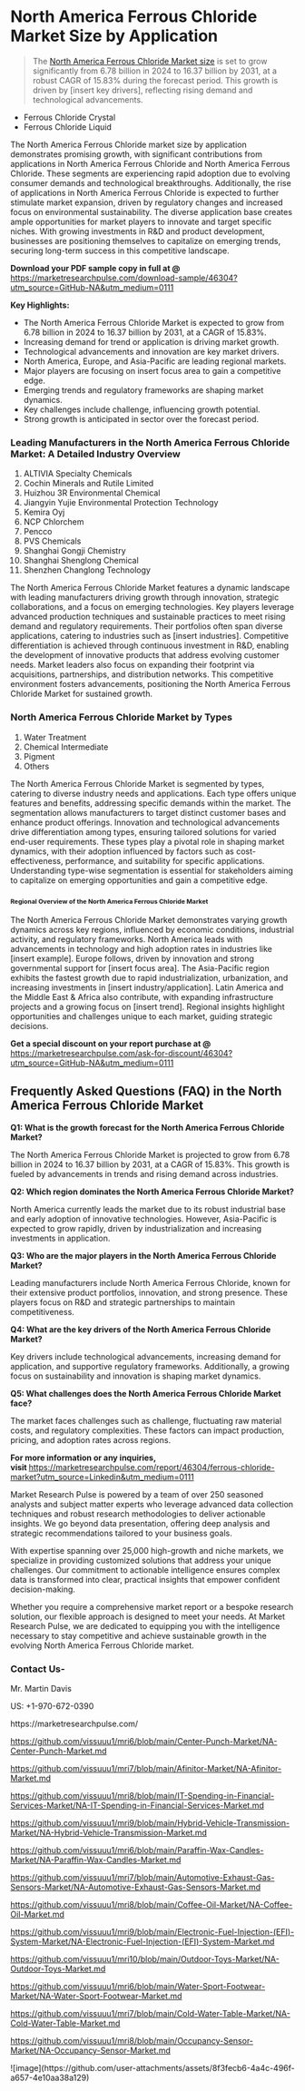 <h1>North America Ferrous Chloride Market&nbsp;Size by Application</h1><blockquote><p>The <a href="https://marketresearchpulse.com/download-sample/46304?utm_source=GitHub-NA&amp;utm_medium=0111">North America Ferrous Chloride Market size</a> is set to grow significantly from 6.78 billion in 2024 to 16.37 billion by 2031, at a robust CAGR of 15.83% during the forecast period. This growth is driven by [insert key drivers], reflecting rising demand and technological advancements.</p></blockquote><ul><li>Ferrous Chloride Crystal<li> Ferrous Chloride Liquid</li></ul><p>The North America Ferrous Chloride market size by application demonstrates promising growth, with significant contributions from applications in North America Ferrous Chloride and North America Ferrous Chloride. These segments are experiencing rapid adoption due to evolving consumer demands and technological breakthroughs. Additionally, the rise of applications in North America Ferrous Chloride is expected to further stimulate market expansion, driven by regulatory changes and increased focus on environmental sustainability. The diverse application base creates ample opportunities for market players to innovate and target specific niches. With growing investments in R&D and product development, businesses are positioning themselves to capitalize on emerging trends, securing long-term success in this competitive landscape.</p><p><strong>Download your PDF sample copy in full at @ </strong><a href="https://marketresearchpulse.com/download-sample/46304?utm_source=GitHub-NA&amp;utm_medium=0111">https://marketresearchpulse.com/download-sample/46304?utm_source=GitHub-NA&amp;utm_medium=0111</a></p><p><strong>Key Highlights: </strong></p><ul><li>The North America Ferrous Chloride Market is expected to grow from 6.78 billion in 2024 to 16.37 billion by 2031, at a CAGR of 15.83%.</li><li>Increasing demand for trend or application is driving market growth.</li><li>Technological advancements and innovation are key market drivers.</li><li>North America, Europe, and Asia-Pacific are leading regional markets.</li><li>Major players are focusing on insert focus area to gain a competitive edge.</li><li>Emerging trends and regulatory frameworks are shaping market dynamics.</li><li>Key challenges include challenge, influencing growth potential.</li><li>Strong growth is anticipated in sector over the forecast period.</li></ul><h3>Leading Manufacturers in the North America Ferrous Chloride Market: A Detailed Industry Overview</h3><ol><li>ALTIVIA Specialty Chemicals</li><li>Cochin Minerals and Rutile Limited</li><li>Huizhou 3R Environmental Chemical</li><li>Jiangyin Yujie Environmental Protection Technology</li><li>Kemira Oyj</li><li>NCP Chlorchem</li><li>Pencco</li><li>PVS Chemicals</li><li>Shanghai Gongji Chemistry</li><li>Shanghai Shenglong Chemical</li><li>Shenzhen Changlong Technology</li></ol><div class="flex max-w-full flex-col flex-grow"><div class="min-h-8 text-message flex w-full flex-col items-end gap-2 whitespace-normal break-words [.text-message+&amp;]:mt-5" dir="auto" data-message-author-role="assistant" data-message-id="fd8432e4-4910-450d-b182-61b7bfb0a01f" data-message-model-slug="gpt-4o"><div class="flex w-full flex-col gap-1 empty:hidden first:pt-[3px]"><div class="markdown prose w-full break-words dark:prose-invert light"><p>The North America Ferrous Chloride Market features a dynamic landscape with leading manufacturers driving growth through innovation, strategic collaborations, and a focus on emerging technologies. Key players leverage advanced production techniques and sustainable practices to meet rising demand and regulatory requirements. Their portfolios often span diverse applications, catering to industries such as [insert industries]. Competitive differentiation is achieved through continuous investment in R&amp;D, enabling the development of innovative products that address evolving customer needs. Market leaders also focus on expanding their footprint via acquisitions, partnerships, and distribution networks. This competitive environment fosters advancements, positioning the North America Ferrous Chloride Market for sustained growth.</p></div></div></div></div><h3>North America Ferrous Chloride Market by Types</h3><ol><li>Water Treatment<li> Chemical Intermediate<li> Pigment<li> Others</li></ol><div class="flex max-w-full flex-col flex-grow"><div class="min-h-8 text-message flex w-full flex-col items-end gap-2 whitespace-normal break-words [.text-message+&amp;]:mt-5" dir="auto" data-message-author-role="assistant" data-message-id="084470be-0bb7-4664-bddf-5156b4f41249" data-message-model-slug="gpt-4o-mini"><div class="flex w-full flex-col gap-1 empty:hidden first:pt-[3px]"><div class="markdown prose w-full break-words dark:prose-invert light"><p>The North America Ferrous Chloride Market is segmented by types, catering to diverse industry needs and applications. Each type offers unique features and benefits, addressing specific demands within the market. The segmentation allows manufacturers to target distinct customer bases and enhance product offerings. Innovation and technological advancements drive differentiation among types, ensuring tailored solutions for varied end-user requirements. These types play a pivotal role in shaping market dynamics, with their adoption influenced by factors such as cost-effectiveness, performance, and suitability for specific applications. Understanding type-wise segmentation is essential for stakeholders aiming to capitalize on emerging opportunities and gain a competitive edge.</p></div></div></div></div><h3><span style="font-size: 11px;">Regional Overview of the North America Ferrous Chloride Market</span></h3><div class="flex max-w-full flex-col flex-grow"><div class="min-h-8 text-message flex w-full flex-col items-end gap-2 whitespace-normal break-words [.text-message+&amp;]:mt-5" dir="auto" data-message-author-role="assistant" data-message-id="e9038762-ce64-4e30-91c9-9bd413514231" data-message-model-slug="gpt-4o-mini"><div class="flex w-full flex-col gap-1 empty:hidden first:pt-[3px]"><div class="markdown prose w-full break-words dark:prose-invert light"><p>The North America Ferrous Chloride Market demonstrates varying growth dynamics across key regions, influenced by economic conditions, industrial activity, and regulatory frameworks. North America leads with advancements in technology and high adoption rates in industries like [insert example]. Europe follows, driven by innovation and strong governmental support for [insert focus area]. The Asia-Pacific region exhibits the fastest growth due to rapid industrialization, urbanization, and increasing investments in [insert industry/application]. Latin America and the Middle East &amp; Africa also contribute, with expanding infrastructure projects and a growing focus on [insert trend]. Regional insights highlight opportunities and challenges unique to each market, guiding strategic decisions.</p></div></div></div></div><p><strong>Get a special discount on your report purchase at @ </strong><a href="https://marketresearchpulse.com/ask-for-discount/46304?utm_source=GitHub-NA&amp;utm_medium=0111">https://marketresearchpulse.com/ask-for-discount/46304?utm_source=GitHub-NA&amp;utm_medium=0111</a></p><h2>Frequently Asked Questions (FAQ) in the North America Ferrous Chloride Market</h2><p><strong>Q1: What is the growth forecast for the North America Ferrous Chloride Market?</strong></p><p>The North America Ferrous Chloride Market is projected to grow from 6.78 billion in 2024 to 16.37 billion by 2031, at a CAGR of 15.83%. This growth is fueled by advancements in trends and rising demand across industries.</p><p><strong>Q2: Which region dominates the North America Ferrous Chloride Market?</strong></p><p>North America currently leads the market due to its robust industrial base and early adoption of innovative technologies. However, Asia-Pacific is expected to grow rapidly, driven by industrialization and increasing investments in application.</p><p><strong>Q3: Who are the major players in the North America Ferrous Chloride Market?</strong></p><p>Leading manufacturers include North America Ferrous Chloride, known for their extensive product portfolios, innovation, and strong presence. These players focus on R&amp;D and strategic partnerships to maintain competitiveness.</p><p><strong>Q4: What are the key drivers of the North America Ferrous Chloride Market?</strong></p><p>Key drivers include technological advancements, increasing demand for application, and supportive regulatory frameworks. Additionally, a growing focus on sustainability and innovation is shaping market dynamics.</p><p><strong>Q5: What challenges does the North America Ferrous Chloride Market face?</strong></p><p>The market faces challenges such as challenge, fluctuating raw material costs, and regulatory complexities. These factors can impact production, pricing, and adoption rates across regions.</p><p><strong>For more information or any inquiries, visit&nbsp;</strong><a href="https://marketresearchpulse.com/report/46304/ferrous-chloride-market?utm_source=Linkedin&utm_medium=0111">https://marketresearchpulse.com/report/46304/ferrous-chloride-market?utm_source=Linkedin&utm_medium=0111</a></p><p>Market Research Pulse is powered by a team of over 250 seasoned analysts and subject matter experts who leverage advanced data collection techniques and robust research methodologies to deliver actionable insights. We go beyond data presentation, offering deep analysis and strategic recommendations tailored to your business goals.</p><p>With expertise spanning over 25,000 high-growth and niche markets, we specialize in providing customized solutions that address your unique challenges. Our commitment to actionable intelligence ensures complex data is transformed into clear, practical insights that empower confident decision-making.</p><p>Whether you require a comprehensive market report or a bespoke research solution, our flexible approach is designed to meet your needs. At Market Research Pulse, we are dedicated to equipping you with the intelligence necessary to stay competitive and achieve sustainable growth in the evolving North America Ferrous Chloride market.</p><h3><strong>Contact Us-</strong></h3><p>Mr. Martin Davis</p><p>US: +1-970-672-0390</p><p>https://marketresearchpulse.com/</p><p><a href="https://github.com/vissuuu1/mri6/blob/main/Center-Punch-Market/NA-Center-Punch-Market.md">https://github.com/vissuuu1/mri6/blob/main/Center-Punch-Market/NA-Center-Punch-Market.md</a></p><p><a href="https://github.com/vissuuu1/mri7/blob/main/Afinitor-Market/NA-Afinitor-Market.md">https://github.com/vissuuu1/mri7/blob/main/Afinitor-Market/NA-Afinitor-Market.md</a></p><p><a href="https://github.com/vissuuu1/mri8/blob/main/IT-Spending-in-Financial-Services-Market/NA-IT-Spending-in-Financial-Services-Market.md">https://github.com/vissuuu1/mri8/blob/main/IT-Spending-in-Financial-Services-Market/NA-IT-Spending-in-Financial-Services-Market.md</a></p><p><a href="https://github.com/vissuuu1/mri9/blob/main/Hybrid-Vehicle-Transmission-Market/NA-Hybrid-Vehicle-Transmission-Market.md">https://github.com/vissuuu1/mri9/blob/main/Hybrid-Vehicle-Transmission-Market/NA-Hybrid-Vehicle-Transmission-Market.md</a></p><p><a href="https://github.com/vissuuu1/mri6/blob/main/Paraffin-Wax-Candles-Market/NA-Paraffin-Wax-Candles-Market.md">https://github.com/vissuuu1/mri6/blob/main/Paraffin-Wax-Candles-Market/NA-Paraffin-Wax-Candles-Market.md</a></p><p><a href="https://github.com/vissuuu1/mri7/blob/main/Automotive-Exhaust-Gas-Sensors-Market/NA-Automotive-Exhaust-Gas-Sensors-Market.md">https://github.com/vissuuu1/mri7/blob/main/Automotive-Exhaust-Gas-Sensors-Market/NA-Automotive-Exhaust-Gas-Sensors-Market.md</a></p><p><a href="https://github.com/vissuuu1/mri8/blob/main/Coffee-Oil-Market/NA-Coffee-Oil-Market.md">https://github.com/vissuuu1/mri8/blob/main/Coffee-Oil-Market/NA-Coffee-Oil-Market.md</a></p><p><a href="https://github.com/vissuuu1/mri9/blob/main/Electronic-Fuel-Injection-(EFI)-System-Market/NA-Electronic-Fuel-Injection-(EFI)-System-Market.md">https://github.com/vissuuu1/mri9/blob/main/Electronic-Fuel-Injection-(EFI)-System-Market/NA-Electronic-Fuel-Injection-(EFI)-System-Market.md</a></p><p><a href="https://github.com/vissuuu1/mri10/blob/main/Outdoor-Toys-Market/NA-Outdoor-Toys-Market.md">https://github.com/vissuuu1/mri10/blob/main/Outdoor-Toys-Market/NA-Outdoor-Toys-Market.md</a></p><p><a href="https://github.com/vissuuu1/mri6/blob/main/Water-Sport-Footwear-Market/NA-Water-Sport-Footwear-Market.md">https://github.com/vissuuu1/mri6/blob/main/Water-Sport-Footwear-Market/NA-Water-Sport-Footwear-Market.md</a></p><p><a href="https://github.com/vissuuu1/mri7/blob/main/Cold-Water-Table-Market/NA-Cold-Water-Table-Market.md">https://github.com/vissuuu1/mri7/blob/main/Cold-Water-Table-Market/NA-Cold-Water-Table-Market.md</a></p><p><a href="https://github.com/vissuuu1/mri8/blob/main/Occupancy-Sensor-Market/NA-Occupancy-Sensor-Market.md">https://github.com/vissuuu1/mri8/blob/main/Occupancy-Sensor-Market/NA-Occupancy-Sensor-Market.md</a></p>
![image](https://github.com/user-attachments/assets/8f3fecb6-4a4c-496f-a657-4e10aa38a129)
